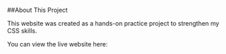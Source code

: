 ##About This Project

This website was created as a hands-on practice project to strengthen my CSS skills.

You can view the live website here: 
